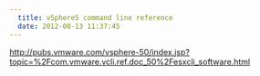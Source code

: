 ```yaml
---
  title: vSphere5 command line reference
  date: 2012-08-13 11:37:45
---
```


<http://pubs.vmware.com/vsphere-50/index.jsp?topic=%2Fcom.vmware.vcli.ref.doc_50%2Fesxcli_software.html>
